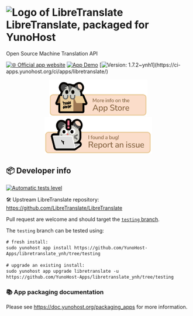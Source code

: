 <!--
N.B.: This README was automatically generated by <https://github.com/YunoHost/apps_tools/blob/main/readme_generator>
It shall NOT be edited by hand.
-->

<h1>
  <img src="https://raw.githubusercontent.com/YunoHost/apps/main/logos/libretranslate.png" width="32px" alt="Logo of LibreTranslate">
  LibreTranslate, packaged for YunoHost
</h1>

Open Source Machine Translation API

[![🌐 Official app website](https://img.shields.io/badge/Official_app_website-darkgreen?style=for-the-badge)](https://libretranslate.com/)
[![App Demo](https://img.shields.io/badge/App_Demo-blue?style=for-the-badge)](https://libretranslate.com/)
[![Version: 1.7.2~ynh1](https://img.shields.io/badge/Version-1.7.2~ynh1-rgba(0,150,0,1)?style=for-the-badge)](https://ci-apps.yunohost.org/ci/apps/libretranslate/)

<div align="center">
<a href="https://apps.yunohost.org/app/libretranslate"><img height="100px" src="https://github.com/YunoHost/yunohost-artwork/raw/refs/heads/main/badges/neopossum-badges/badge_more_info_on_the_appstore.svg"/></a>
<a href="https://github.com/YunoHost-Apps/libretranslate_ynh/issues"><img height="100px" src="https://github.com/YunoHost/yunohost-artwork/raw/refs/heads/main/badges/neopossum-badges/badge_report_an_issue.svg"/></a>
</div>

## 📦 Developer info

[![Automatic tests level](https://apps.yunohost.org/badge/cilevel/libretranslate)](https://ci-apps.yunohost.org/ci/apps/libretranslate/)

🛠️ Upstream LibreTranslate repository: <https://github.com/LibreTranslate/LibreTranslate>

Pull request are welcome and should target the [`testing` branch](https://github.com/YunoHost-Apps/libretranslate_ynh/tree/testing).

The `testing` branch can be tested using:
```
# fresh install:
sudo yunohost app install https://github.com/YunoHost-Apps/libretranslate_ynh/tree/testing

# upgrade an existing install:
sudo yunohost app upgrade libretranslate -u https://github.com/YunoHost-Apps/libretranslate_ynh/tree/testing
```

### 📚 App packaging documentation

Please see <https://doc.yunohost.org/packaging_apps> for more information.